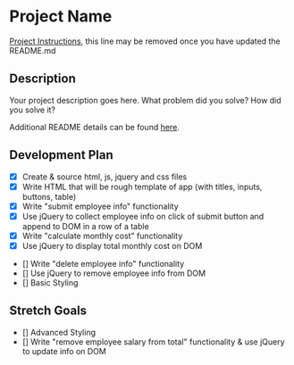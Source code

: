 # Project Name

[Project Instructions](./INSTRUCTIONS.md), this line may be removed once you have updated the README.md

## Description

Your project description goes here. What problem did you solve? How did you solve it?

Additional README details can be found [here](https://github.com/PrimeAcademy/readme-template/blob/master/README.md).

## Development Plan
- [x] Create & source html, js, jquery and css files
- [x] Write HTML that will be rough template of app (with titles, inputs, buttons, table)
- [x] Write "submit employee info" functionality
- [x] Use jQuery to collect employee info on click of submit button and append to DOM in a row of a table
- [x] Write "calculate monthly cost" functionality
- [x] Use jQuery to display total monthly cost on DOM
- [] Write "delete employee info" functionality
- [] Use jQuery to remove employee info from DOM
- [] Basic Styling
## Stretch Goals
- [] Advanced Styling
- [] Write "remove employee salary from total" functionality & use jQuery to update info on DOM